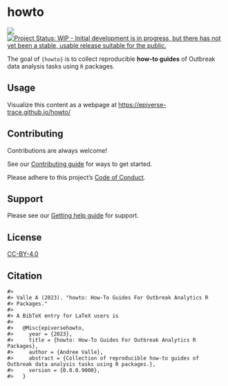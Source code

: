 
<!-- README.md is generated from README.Rmd. Please edit that file -->

# howto

<!-- badges: start -->

[![](https://img.shields.io/badge/lifecycle-experimental-orange.svg)](https://lifecycle.r-lib.org/articles/stages.html#experimental)
[![Project Status: WIP - Initial development is in progress, but there
has not yet been a stable, usable release suitable for the
public.](https://www.repostatus.org/badges/latest/wip.svg)](https://www.repostatus.org/#wip)
<!-- badges: end -->

The goal of `{howto}` is to collect reproducible **how-to guides** of
Outbreak data analysis tasks using `R` packages.

## Usage

Visualize this content as a webpage at
<https://epiverse-trace.github.io/howto/>

## Contributing

Contributions are always welcome!

See our [Contributing guide](/.github/CONTRIBUTING.md) for ways to get
started.

Please adhere to this project’s [Code of
Conduct](/.github/CODE_OF_CONDUCT.md).

## Support

Please see our [Getting help guide](/.github/SUPPORT.md) for support.

## License

[CC-BY-4.0](http://creativecommons.org/licenses/by/4.0/)

## Citation

    #> 
    #> Valle A (2023). "howto: How-To Guides For Outbreak Analytics R
    #> Packages."
    #> 
    #> A BibTeX entry for LaTeX users is
    #> 
    #>   @Misc{epiversehowto,
    #>     year = {2023},
    #>     title = {howto: How-To Guides For Outbreak Analytics R Packages},
    #>     author = {Andree Valle},
    #>     abstract = {Collection of reproducible how-to guides of Outbreak data analysis tasks using R packages.},
    #>     version = {0.0.0.9000},
    #>   }
